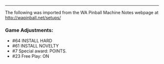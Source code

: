 ***
The following was imported from the WA Pinball Machine Notes webpage at http://wapinball.net/setups/
### Game Adjustments:
-   #64 INSTALL HARD
-   #61 INSTALL NOVELTY
-   #7 Special award: POINTS.
-   #23 Free Play: ON